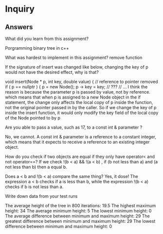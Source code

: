 # Inquiry

## Answers


What did you learn from this assignment?

Porgramming binary tree in c++ 

What was hardest to implement in this assignment?
remove function

If the signature of insert was changed like below, changing the key of p would not have the desired effect, why is that?

void insert(Node * p, int key, double value) {   // reference to pointer removed
  if ( p == nullptr ) {
     p = new Node();
     p -> key = key;   // ???
     // ...
I think the reason is because the parameter p is passed by value, not by reference. which means that when p is assigned to a new Node object in the if statement, the change only affects the local copy of p inside the function, not the original pointer passed in by the caller.
So if we change the key of p inside the insert function, it would only modify the key field of the local copy of the Node pointed to by p

Are you able to pass a value, such as 17, to a const int & parameter ?

No, we cannot. A const int & parameter is a reference to a constant integer, which means that it expects to receive a reference to an existing integer object.

How do you check if two objects are equal if they only have operator< and not operator==?
If we check !(b < a) && !(a < b) , if  (b not less than a) and (a not less than b) then a equal b.

Does a < b and !(b < a) compare the same thing?
Yes, it dose! The expression a < b checks if a is less than b, while the expression !(b < a) checks if b is not less than a.

Write down data from your test runs

The average height of the tree in 800 iterations: 19.5
The highest maximum height: 34
The average minimum height: 5
The lowest minimum height: 0
The average difference between minimum and maximum height: 29
The greatest difference between minimum and maximum height: 29
The lowest difference between minimum and maximum height: 0